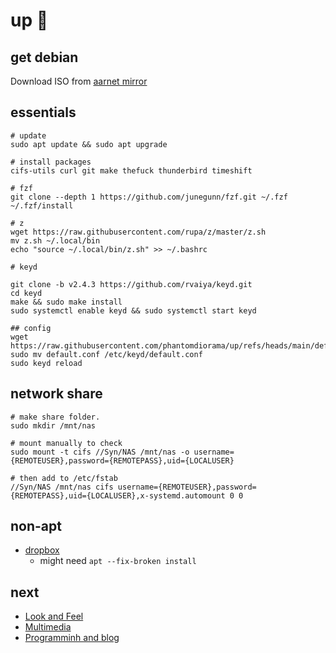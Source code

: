 # up :balloon:

## get debian

Download ISO from
[aarnet mirror](https://mirror.aarnet.edu.au/pub/debian-cd/current-live/amd64/iso-hybrid/)

## essentials

```
# update
sudo apt update && sudo apt upgrade

# install packages
cifs-utils curl git make thefuck thunderbird timeshift

# fzf
git clone --depth 1 https://github.com/junegunn/fzf.git ~/.fzf
~/.fzf/install

# z
wget https://raw.githubusercontent.com/rupa/z/master/z.sh
mv z.sh ~/.local/bin
echo "source ~/.local/bin/z.sh" >> ~/.bashrc

# keyd

git clone -b v2.4.3 https://github.com/rvaiya/keyd.git
cd keyd
make && sudo make install
sudo systemctl enable keyd && sudo systemctl start keyd

## config
wget https://raw.githubusercontent.com/phantomdiorama/up/refs/heads/main/default.conf
sudo mv default.conf /etc/keyd/default.conf
sudo keyd reload
```

## network share

```
# make share folder.
sudo mkdir /mnt/nas

# mount manually to check
sudo mount -t cifs //Syn/NAS /mnt/nas -o username={REMOTEUSER},password={REMOTEPASS},uid={LOCALUSER}

# then add to /etc/fstab
//Syn/NAS /mnt/nas cifs username={REMOTEUSER},password={REMOTEPASS},uid={LOCALUSER},x-systemd.automount 0 0
```

## non-apt

- [dropbox](https://linux.dropbox.com/packages/debian/)
    - might need `apt --fix-broken install`

## next

- [Look and Feel](lookfeel.md)
- [Multimedia](media.md)
- [Programminh and blog](progblog.md)
